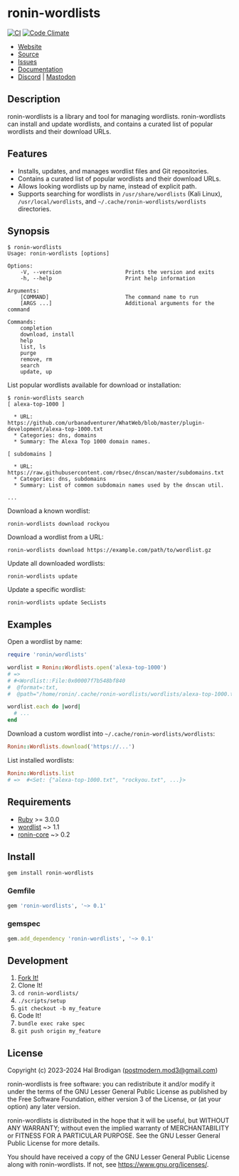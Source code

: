 # ronin-wordlists

[![CI](https://github.com/ronin-rb/ronin-wordlists/actions/workflows/ruby.yml/badge.svg)](https://github.com/ronin-rb/ronin-wordlists/actions/workflows/ruby.yml)
[![Code Climate](https://codeclimate.com/github/ronin-rb/ronin-wordlists.svg)](https://codeclimate.com/github/ronin-rb/ronin-wordlists)

* [Website](https://ronin-rb.dev/)
* [Source](https://github.com/ronin-rb/ronin-wordlists)
* [Issues](https://github.com/ronin-rb/ronin-wordlists/issues)
* [Documentation](https://ronin-rb.dev/docs/ronin-wordlists/frames)
* [Discord](https://discord.gg/6WAb3PsVX9) |
  [Mastodon](https://infosec.exchange/@ronin_rb)

## Description

ronin-wordlists is a library and tool for managing wordlists. ronin-wordlists
can install and update wordlists, and contains a curated list of popular
wordlists and their download URLs.

## Features

* Installs, updates, and manages wordlist files and Git repositories.
* Contains a curated list of popular wordlists and their download URLs.
* Allows looking wordlists up by name, instead of explicit path.
* Supports searching for wordlists in `/usr/share/wordlists` (Kali Linux),
  `/usr/local/wordlists`, and `~/.cache/ronin-wordlists/wordlists` directories.

## Synopsis

```
$ ronin-wordlists
Usage: ronin-wordlists [options]

Options:
    -V, --version                    Prints the version and exits
    -h, --help                       Print help information

Arguments:
    [COMMAND]                        The command name to run
    [ARGS ...]                       Additional arguments for the command

Commands:
    completion
    download, install
    help
    list, ls
    purge
    remove, rm
    search
    update, up
```

List popular wordlists available for download or installation:

```shell
$ ronin-wordlists search
[ alexa-top-1000 ]

  * URL: https://github.com/urbanadventurer/WhatWeb/blob/master/plugin-development/alexa-top-1000.txt
  * Categories: dns, domains
  * Summary: The Alexa Top 1000 domain names.

[ subdomains ]

  * URL: https://raw.githubusercontent.com/rbsec/dnscan/master/subdomains.txt
  * Categories: dns, subdomains
  * Summary: List of common subdomain names used by the dnscan util.

...
```

Download a known wordlist:

```shell
ronin-wordlists download rockyou
```

Download a wordlist from a URL:

```shell
ronin-wordlists download https://example.com/path/to/wordlist.gz
```

Update all downloaded wordlists:

```shell
ronin-wordlists update
```

Update a specific wordlist:

```shell
ronin-wordlists update SecLists
```

## Examples

Open a wordlist by name:

```ruby
require 'ronin/wordlists'

wordlist = Ronin::Wordlists.open('alexa-top-1000')
# =>
# #<Wordlist::File:0x00007f7b548bf840                     
#  @format=:txt,                                          
#  @path="/home/ronin/.cache/ronin-wordlists/wordlists/alexa-top-1000.txt">

wordlist.each do |word|
  # ...
end
```

Download a custom wordlist into `~/.cache/ronin-wordlists/wordlists`:

```ruby
Ronin::Wordlists.download('https://...')
```

List installed wordlists:

```ruby
Ronin::Wordlists.list
# =>  #<Set: {"alexa-top-1000.txt", "rockyou.txt", ...}>
```

## Requirements

* [Ruby] >= 3.0.0
* [wordlist] ~> 1.1
* [ronin-core] ~> 0.2

## Install

```shell
gem install ronin-wordlists
```

### Gemfile

```ruby
gem 'ronin-wordlists', '~> 0.1'
```

### gemspec

```ruby
gem.add_dependency 'ronin-wordlists', '~> 0.1'
```

## Development

1. [Fork It!](https://github.com/ronin-rb/ronin-wordlists/fork)
2. Clone It!
3. `cd ronin-wordlists/`
4. `./scripts/setup`
5. `git checkout -b my_feature`
6. Code It!
7. `bundle exec rake spec`
8. `git push origin my_feature`

## License

Copyright (c) 2023-2024 Hal Brodigan (postmodern.mod3@gmail.com)

ronin-wordlists is free software: you can redistribute it and/or modify
it under the terms of the GNU Lesser General Public License as published
by the Free Software Foundation, either version 3 of the License, or
(at your option) any later version.

ronin-wordlists is distributed in the hope that it will be useful,
but WITHOUT ANY WARRANTY; without even the implied warranty of
MERCHANTABILITY or FITNESS FOR A PARTICULAR PURPOSE.  See the
GNU Lesser General Public License for more details.

You should have received a copy of the GNU Lesser General Public License
along with ronin-wordlists.  If not, see <https://www.gnu.org/licenses/>.

[Ruby]: https://www.ruby-lang.org
[wordlist]: https://github.com/postmodern/wordlist.rb#readme
[ronin-core]: https://github.com/ronin-rb/ronin-core#readme
